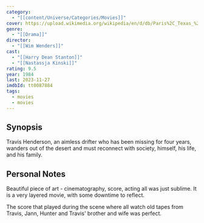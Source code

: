 ```yaml
---
category:
  - "[[content/Universe/Categories/Movies]]"
cover: https://upload.wikimedia.org/wikipedia/en/d/db/Paris%2C_Texas_%281984_film_poster%29.png
genre:
  - "[[Drama]]"
director:
  - "[[Wim Wenders]]"
cast:
  - "[[Harry Dean Stanton]]"
  - "[[Nastassja Kinski]]"
rating: 9.5
year: 1984
last: 2023-11-27
imdbId: tt0087884
tags:
  - movies
  - movies
---
```

## Synopsis
Travis Henderson, an aimless drifter who has been missing for four years, wanders out of the desert and must reconnect with society, himself, his life, and his family.

## Personal Notes

Beautiful piece of art - cinematography, score, acting all was just sublime. It is a very layered movie, with some downtime to reflect.

The score that played during the scene where all watch old tapes from Travis, Jann, Hunter and Travis' brother and wife was perfect.
